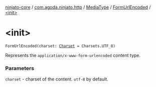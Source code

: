 [ninjato-core](../../../index.md) / [com.agoda.ninjato.http](../../index.md) / [MediaType](../index.md) / [FormUrlEncoded](index.md) / [&lt;init&gt;](./-init-.md)

# &lt;init&gt;

`FormUrlEncoded(charset: `[`Charset`](https://docs.oracle.com/javase/6/docs/api/java/nio/charset/Charset.html)` = Charsets.UTF_8)`

Represents the `application/x-www-form-urlencoded` content type.

### Parameters

`charset` - charset of the content. `utf-8` by default.